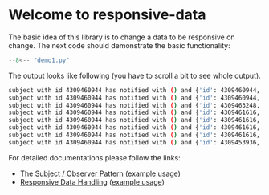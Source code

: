 # Welcome to responsive-data

The basic idea of this library is to change a data to be responsive on change.
The next code should demonstrate the basic functionality: 

```py title="demo1.py"
--8<-- "demo1.py"
```
The output looks like following (you have to scroll a bit to see whole output).

```bash
subject with id 4309460944 has notified with () and {'id': 4309460944, 'context': <Context.DICTIONARY: 2>, 'name': 'some_str', 'old': 'string 1', 'new': 'another string', 'operation': <Operation.VALUE_CHANGED: 1>}
subject with id 4309460944 has notified with () and {'id': 4309460944, 'context': <Context.DICTIONARY: 2>, 'name': 'some_int', 'old': 1234567890, 'new': 9876543210, 'operation': <Operation.VALUE_CHANGED: 1>}
subject with id 4309460944 has notified with () and {'id': 4309463248, 'context': <Context.DICTIONARY: 2>, 'name': 'inner_str', 'old': 'string 2', 'new': 'just another string', 'operation': <Operation.VALUE_CHANGED: 1>}
subject with id 4309460944 has notified with () and {'id': 4309461616, 'context': <Context.LIST: 3>, 'new': 6, 'operation': <Operation.VALUE_ADDED: 2>}
subject with id 4309460944 has notified with () and {'id': 4309461616, 'context': <Context.LIST: 3>, 'old': 3, 'operation': <Operation.VALUE_REMOVED: 3>}
subject with id 4309460944 has notified with () and {'id': 4309461616, 'context': <Context.LIST: 3>, 'index': 2, 'old': 4, 'new': 7, 'operation': <Operation.VALUE_CHANGED: 1>}
subject with id 4309460944 has notified with () and {'id': 4309461616, 'context': <Context.LIST: 3>, 'operation': <Operation.VALUE_CHANGED: 1>}
subject with id 4309460944 has notified with () and {'id': 4309453936, 'context': <Context.DICTIONARY: 2>, 'name': 'some_other_str', 'old': 'string 3', 'new': 'yet another string', 'operation': <Operation.VALUE_CHANGED: 1>}
```

For detailed documentations please follow the links:

  - [The Subject / Observer Pattern](subject-observer.md) ([example usage](notebooks/subject-observer.ipynb))
  - [Responsive Data Handling](responsive-data-handling.md) ([example usage](notebooks/responsive-data.ipynb))
